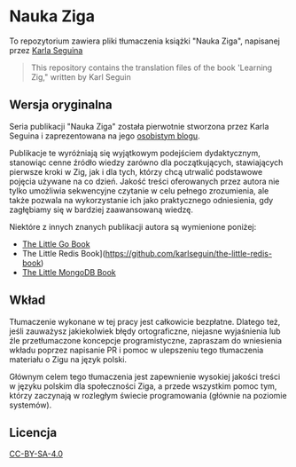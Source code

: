 # Nauka Ziga

To repozytorium zawiera pliki tłumaczenia książki "Nauka Ziga", napisanej przez [Karla Seguina](https://github.com/karlseguin)

> This repository contains the translation files of the book 'Learning Zig," written by Karl Seguin

## Wersja oryginalna

Seria publikacji "Nauka Ziga" została pierwotnie stworzona przez Karla Seguina i zaprezentowana na jego [osobistym blogu](https://www.openmymind.net/learning_zig/).

Publikacje te wyróżniają się wyjątkowym podejściem dydaktycznym, stanowiąc cenne źródło wiedzy zarówno dla początkujących, stawiających pierwsze kroki w Zig, jak i dla tych, którzy chcą utrwalić podstawowe pojęcia używane na co dzień. Jakość treści oferowanych przez autora nie tylko umożliwia sekwencyjne czytanie w celu pełnego zrozumienia, ale także pozwala na wykorzystanie ich jako praktycznego odniesienia, gdy zagłębiamy się w bardziej zaawansowaną wiedzę.

Niektóre z innych znanych publikacji autora są wymienione poniżej:

- [The Little Go Book](https://github.com/karlseguin/the-little-go-book)
- The Little Redis Book](https://github.com/karlseguin/the-little-redis-book)
- [The Little MongoDB Book](https://github.com/karlseguin/the-little-mongodb-book)

## Wkład

Tłumaczenie wykonane w tej pracy jest całkowicie bezpłatne. Dlatego też, jeśli zauważysz jakiekolwiek błędy ortograficzne, niejasne wyjaśnienia lub źle przetłumaczone koncepcje programistyczne, zapraszam do wniesienia wkładu poprzez napisanie PR i pomoc w ulepszeniu tego tłumaczenia materiału o Zigu na język polski.

Głównym celem tego tłumaczenia jest zapewnienie wysokiej jakości treści w języku polskim dla społeczności Ziga, a przede wszystkim pomoc tym, którzy zaczynają w rozległym świecie programowania (głównie na poziomie systemów).

## Licencja

[CC-BY-SA-4.0](https://creativecommons.org/licenses/by-nc-sa/4.0/deed.pt-br)
